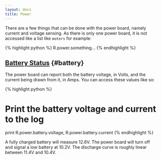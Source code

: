 ```yaml
---
layout: docs
title: Power
---
```

There are a few things that can be done with the power board, namely current and voltage sensing.
As there is only one power board, it is not accessed like a list like `motors` for example:

{% highlight python %}
R.power.something...
{% endhighlight %}

[Battery Status](#battery) {#battery}
-------

The power board can report both the battery voltage, in Volts, and the current being drawn from it, in Amps.
You can access these values like so:

{% highlight python %}
# Print the battery voltage and current to the log
print R.power.battery.voltage, R.power.battery.current
{% endhighlight %}

A fully charged battery will measure 12.6V.
The power board will turn off and signal a low battery at 10.2V.
The discharge curve is roughly linear between 11.4V and 10.4V.

